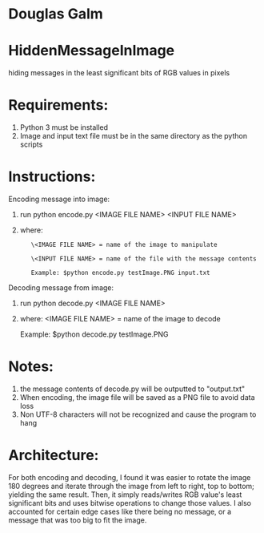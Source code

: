 # Douglas Galm




# HiddenMessageInImage


hiding messages in the least significant bits of RGB values in pixels

# Requirements:
1. Python 3 must be installed
2. Image and input text file must be in the same directory as the python scripts

# Instructions:

Encoding message into image:
1. run python encode.py \<IMAGE FILE NAME> \<INPUT FILE NAME>
2. where:

          \<IMAGE FILE NAME> = name of the image to manipulate

          \<INPUT FILE NAME> = name of the file with the message contents
                    
          Example: $python encode.py testImage.PNG input.txt

Decoding message from image:
1. run python decode.py \<IMAGE FILE NAME>
2. where: \<IMAGE FILE NAME> = name of the image to decode
   
    Example: $python decode.py testImage.PNG

# Notes:
1. the message contents of decode.py will be outputted to "output.txt"
2. When encoding, the image file will be saved as a PNG file to avoid data loss
3. Non UTF-8 characters will not be recognized and cause the program to hang

# Architecture:
For both encoding and decoding, I found it was easier to rotate the image 180
degrees and iterate through the image from left to right, top to bottom; yielding
the same result. Then, it simply reads/writes RGB value's least significant bits
and uses bitwise operations to change those values. I also accounted for certain
edge cases like there being no message, or a message that was too big to fit the
image. 

